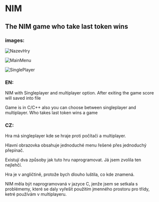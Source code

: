 # NIM
## The NIM game who take last token wins

### images:

![NazevHry](https://user-images.githubusercontent.com/42646031/151655709-97713928-1704-423c-aa33-ddec3c48e806.png)

![MainMenu](https://user-images.githubusercontent.com/42646031/151655708-747c056b-2f4b-4ec0-a3f5-a50bf7b1a803.png)

![SinglePlayer](https://user-images.githubusercontent.com/42646031/151655710-3f161a5e-c610-442d-9112-669466290285.png)

### EN:

NIM with Singleplayer and multiplayer option. After exiting the game score will saved into file

Game is in C/C++ also you can choose between singleplayer and multiplayer. Who takes last token wins a game

### CZ:

Hra má singleplayer kde se hraje proti počítači a multiplayer.

Hlavní obrazovka obsahuje jednoduché menu řešené přes jednoduchý přepínač.

Existují dva způsoby jak tuto hru naprogramovat. Já jsem zvolila ten nejlehčí.

Hra je v angličtině, protože bych dlouho luštila, co kde znamená.

NIM měla být naprogramovaná v jazyce C, jenže jsem se setkala s problémemy, které se daly vyřešit použitím jmenného prostoru pro třídy, ketré používám v multiplayeru.
